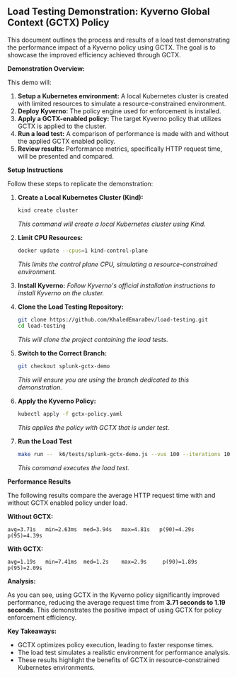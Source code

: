 ## Load Testing Demonstration: Kyverno Global Context (GCTX) Policy

This document outlines the process and results of a load test demonstrating the performance impact of a Kyverno policy using GCTX. The goal is to showcase the improved efficiency achieved through GCTX.

**Demonstration Overview:**

This demo will:

1. **Setup a Kubernetes environment:** A local Kubernetes cluster is created with limited resources to simulate a resource-constrained environment.
2. **Deploy Kyverno:** The policy engine used for enforcement is installed.
3. **Apply a GCTX-enabled policy:** The target Kyverno policy that utilizes GCTX is applied to the cluster.
4. **Run a load test:** A comparison of performance is made with and without the applied GCTX enabled policy.
5. **Review results:** Performance metrics, specifically HTTP request time, will be presented and compared.

**Setup Instructions**

Follow these steps to replicate the demonstration:

1.  **Create a Local Kubernetes Cluster (Kind):**

    ```bash
    kind create cluster
    ```

    _This command will create a local Kubernetes cluster using Kind._

2.  **Limit CPU Resources:**

    ```bash
    docker update --cpus=1 kind-control-plane
    ```

    _This limits the control plane CPU, simulating a resource-constrained environment._

3.  **Install Kyverno:**
    _Follow Kyverno's official installation instructions to install Kyverno on the cluster._

4.  **Clone the Load Testing Repository:**

    ```bash
    git clone https://github.com/KhaledEmaraDev/load-testing.git
    cd load-testing
    ```

    _This will clone the project containing the load tests._

5.  **Switch to the Correct Branch:**

    ```bash
    git checkout splunk-gctx-demo
    ```

    _This will ensure you are using the branch dedicated to this demonstration._

6.  **Apply the Kyverno Policy:**

    ```bash
    kubectl apply -f gctx-policy.yaml
    ```

    _This applies the policy with GCTX that is under test._

7.  **Run the Load Test**
    ```bash
    make run --  k6/tests/splunk-gctx-demo.js --vus 100 --iterations 1000
    ```
    _This command executes the load test._

**Performance Results**

The following results compare the average HTTP request time with and without GCTX enabled policy under load.

**Without GCTX:**

```
avg=3.71s   min=2.63ms  med=3.94s   max=4.81s   p(90)=4.29s   p(95)=4.39s
```

**With GCTX:**

```
avg=1.19s   min=7.41ms  med=1.2s    max=2.9s     p(90)=1.89s    p(95)=2.09s
```

**Analysis:**

As you can see, using GCTX in the Kyverno policy significantly improved performance, reducing the average request time from **3.71 seconds to 1.19 seconds**. This demonstrates the positive impact of using GCTX for policy enforcement efficiency.

**Key Takeaways:**

- GCTX optimizes policy execution, leading to faster response times.
- The load test simulates a realistic environment for performance analysis.
- These results highlight the benefits of GCTX in resource-constrained Kubernetes environments.
